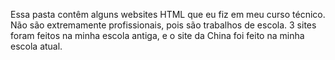 Essa pasta contêm alguns websites HTML que eu fiz em meu curso técnico. Não são extremamente profissionais, pois são trabalhos de escola. 3 sites foram feitos na minha escola antiga, e o site da China foi feito na minha escola atual.
